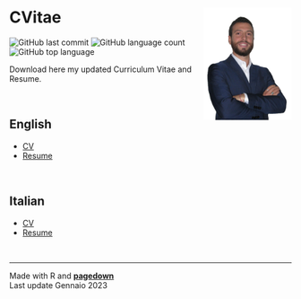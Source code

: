 
# CVitae <img src="pics/cvpic_new.png" align="right" height="200"/>

<!-- badges: start -->

![GitHub last
commit](https://img.shields.io/github/last-commit/marcozanotti/CVitae)
![GitHub language
count](https://img.shields.io/github/languages/count/marcozanotti/CVitae)
![GitHub top
language](https://img.shields.io/github/languages/top/marcozanotti/CVitae)
<!-- badges: end -->

Download here my updated Curriculum Vitae and Resume.

 

## English

- [CV](https://marcozanotti.github.io/CVitae/cv_resume/cv_en.html)
- [Resume](https://marcozanotti.github.io/CVitae/cv_resume/resume_en.html)

   

## Italian

- [CV](https://marcozanotti.github.io/CVitae/cv_resume/cv_it.html)
- [Resume](https://marcozanotti.github.io/CVitae/cv_resume/resume_it.html)

   

------------------------------------------------------------------------

Made with R and [**pagedown**](https://github.com/rstudio/pagedown)  
Last update Gennaio 2023
